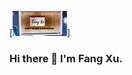 [<img src="https://github.com/Fang-M-Xu/Fang-M-Xu/blob/main/git_title_f.jpg" height="40em">]
### Hi there 👋 I'm Fang Xu.
<!--![Header](https://github.com/Fang-M-Xu/Fang-M-Xu/blob/main/git_title_f.jpg "Header")
**Fang-M-Xu/Fang-M-Xu** is a ✨ _special_ ✨ repository because its `README.md` (this file) appears on your GitHub profile.

Here are some ideas to get you started:

- 🔭 I’m currently working on ...
- 🌱 I’m currently learning ...
- 👯 I’m looking to collaborate on ...
- 🤔 I’m looking for help with ...
- 💬 Ask me about ...
- 📫 How to reach me: ...
- 😄 Pronouns: ...
- ⚡ Fun fact: ...
-->
